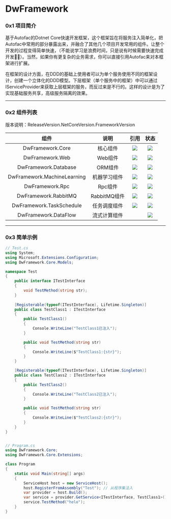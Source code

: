# DwFramework
### 0x1 项目简介

基于Autofac的Dotnet Core快速开发框架，这个框架旨在将服务注入简单化，把Autofac中常用的部分暴露出来，并融合了其他几个项目开发常用的组件。让整个开发的过程变得简单快速，（不能说学习是浪费时间，只是说有时候需要快速完成开发🤦‍♂️）。当然，如果你有更复杂的业务需求，你可以直接引用Autofac来对本框架进行扩展。

在框架的设计方面，在DDD的基础上使用者可以为单个服务使用不同的框架设计，创建一个立体化的DDD模型。下层框架（单个服务中的框架）中可以通过IServiceProvider来获取上层框架的服务，而反过来是不行的。这样的设计是为了实现基础服务共享，高级服务隔离的效果。

---

### 0x2 组件列表

版本说明：ReleaseVersion.NetCoreVersion.FrameworkVersion

|            组件             |     说明     |                             引用                             |                             状态                             |
| :-------------------------: | :----------: | :----------------------------------------------------------: | :----------------------------------------------------------: |
|      DwFramework.Core       |   核心组件   | [![](https://img.shields.io/badge/Autofac-brightgreen.svg)](https://github.com/autofac/Autofac/tree/master) | [![](https://img.shields.io/badge/Nuget-0.3.1.4-brightgreen.svg)](https://www.nuget.org/packages/DwFramework.Core/) |
|       DwFramework.Web       |   Web组件    | [![](https://img.shields.io/badge/AspNetCore-brightgreen.svg)](https://github.com/dotnet/aspnetcore) | [![](https://img.shields.io/badge/Nuget-0.3.0.4-brightgreen.svg)](https://www.nuget.org/packages/DwFramework.Http/) |
|    DwFramework.Database     |   ORM组件    | [![](https://img.shields.io/badge/SqlSugar-brightgreen.svg)](https://github.com/sunkaixuan/SqlSugar) | [![](https://img.shields.io/badge/Nuget-0.3.0.5-brightgreen.svg)](https://www.nuget.org/packages/DwFramework.Database/) |
| DwFramework.MachineLearning | 机器学习组件 | [![](https://img.shields.io/badge/ML.Net-brightgreen.svg)](https://github.com/dotnet/machinelearning) | [![](https://img.shields.io/badge/Nuget-0.3.0.2-brightgreen.svg)](https://www.nuget.org/packages/DwFramework.MachineLearning/) |
|       DwFramework.Rpc       |   Rpc组件    | [![](https://img.shields.io/badge/Hprose-brightgreen.svg)](https://github.com/hprose/hprose-dotnet) | [![](https://img.shields.io/badge/Nuget-0.3.0.2-brightgreen.svg)](https://www.nuget.org/packages/DwFramework.Rpc/) |
|    DwFramework.RabbitMQ     | RabbitMQ组件 | [![](https://img.shields.io/badge/RabbitMQ-brightgreen.svg)](https://github.com/rabbitmq/rabbitmq-dotnet-client) | [![](https://img.shields.io/badge/Nuget-0.3.0.2-brightgreen.svg)](https://www.nuget.org/packages/DwFramework.RabbitMQ/) |
|  DwFramework.TaskSchedule   | 任务调度组件 | [![](https://img.shields.io/badge/Quartz-brightgreen.svg)](https://github.com/quartznet/quartznet) | [![](https://img.shields.io/badge/Nuget-0.3.0.3-brightgreen.svg)](https://www.nuget.org/packages/DwFramework.TaskSchedule/) |
|    DwFramework.DataFlow     | 流式计算组件 |                                                              | [![](https://img.shields.io/badge/Nuget-0.3.0.1-brightgreen.svg)](https://www.nuget.org/packages/DwFramework.DataFlow/) |

---

### 0x3 简单示例

```c#
// Test.cs
using System;
using Microsoft.Extensions.Configuration;
using DwFramework.Core.Models;

namespace Test
{
  	public interface ITestInterface
    {
        void TestMethod(string str);
    }
  
    [Registerable(typeof(ITestInterface), Lifetime.Singleton)]
    public class TestClass1 : ITestInterface
    {
        public TestClass1()
        {
            Console.WriteLine("TestClass1已注入");
        }

        public void TestMethod(string str)
        {
            Console.WriteLine($"TestClass1:{str}");
        }
    }

    [Registerable(typeof(ITestInterface), Lifetime.Singleton)]
    public class TestClass2 : ITestInterface
    {
        public TestClass2()
        {
            Console.WriteLine("TestClass2已注入");
        }

        public void TestMethod(string str)
        {
            Console.WriteLine($"TestClass2:{str}");
        }
    }
}
```

```c#

// Program.cs
using DwFramework.Core;
using DwFramework.Core.Extensions;

class Program
{
    static void Main(string[] args)
    {
        ServiceHost host = new ServiceHost();
        host.RegisterFromAssembly("Test"); // 从程序集注入
        var provider = host.Build();
        var service = provider.GetService<ITestInterface, TestClass1>();
        service.TestMethod("helo");
    }
}
```